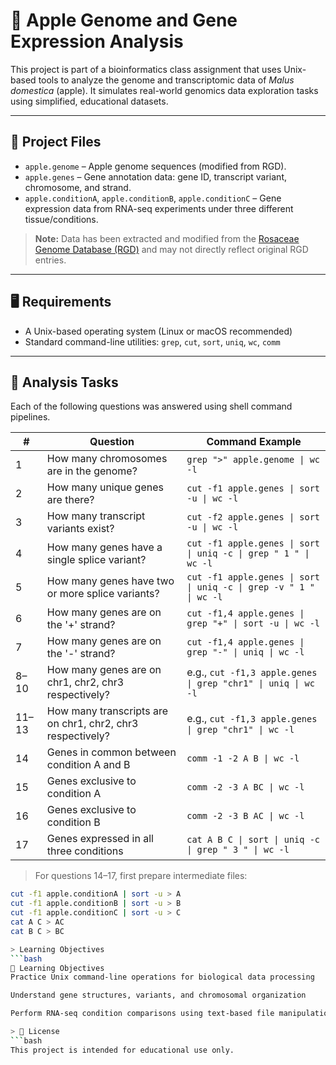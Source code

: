# 🍎 Apple Genome and Gene Expression Analysis

This project is part of a bioinformatics class assignment that uses Unix-based tools to analyze the genome and transcriptomic data of *Malus domestica* (apple). It simulates real-world genomics data exploration tasks using simplified, educational datasets.

---

## 📁 Project Files

- `apple.genome` – Apple genome sequences (modified from RGD).
- `apple.genes` – Gene annotation data: gene ID, transcript variant, chromosome, and strand.
- `apple.conditionA`, `apple.conditionB`, `apple.conditionC` – Gene expression data from RNA-seq experiments under three different tissue/conditions.

> **Note:** Data has been extracted and modified from the [Rosaceae Genome Database (RGD)](https://www.rosaceae.org) and may not directly reflect original RGD entries.

---

## 🖥️ Requirements

- A Unix-based operating system (Linux or macOS recommended)
- Standard command-line utilities: `grep`, `cut`, `sort`, `uniq`, `wc`, `comm`

---

## 🔬 Analysis Tasks

Each of the following questions was answered using shell command pipelines.

| #  | Question                                                                                  | Command Example                                                                 |
|----|-------------------------------------------------------------------------------------------|----------------------------------------------------------------------------------|
| 1  | How many chromosomes are in the genome?                                                   | `grep ">" apple.genome \| wc -l`                                                |
| 2  | How many unique genes are there?                                                          | `cut -f1 apple.genes \| sort -u \| wc -l`                                       |
| 3  | How many transcript variants exist?                                                       | `cut -f2 apple.genes \| sort -u \| wc -l`                                       |
| 4  | How many genes have a single splice variant?                                              | `cut -f1 apple.genes \| sort \| uniq -c \| grep " 1 " \| wc -l`                 |
| 5  | How many genes have two or more splice variants?                                          | `cut -f1 apple.genes \| sort \| uniq -c \| grep -v " 1 " \| wc -l`              |
| 6  | How many genes are on the '+' strand?                                                     | `cut -f1,4 apple.genes \| grep "+" \| sort -u \| wc -l`                         |
| 7  | How many genes are on the '-' strand?                                                     | `cut -f1,4 apple.genes \| grep "-" \| uniq \| wc -l`                            |
| 8–10 | How many genes are on chr1, chr2, chr3 respectively?                                     | e.g., `cut -f1,3 apple.genes \| grep "chr1" \| uniq \| wc -l`                   |
| 11–13 | How many transcripts are on chr1, chr2, chr3 respectively?                               | e.g., `cut -f1,3 apple.genes \| grep "chr1" \| wc -l`                           |
| 14 | Genes in common between condition A and B                                                  | `comm -1 -2 A B \| wc -l`                                                       |
| 15 | Genes exclusive to condition A                                                            | `comm -2 -3 A BC \| wc -l`                                                      |
| 16 | Genes exclusive to condition B                                                            | `comm -2 -3 B AC \| wc -l`                                                      |
| 17 | Genes expressed in all three conditions                                                   | `cat A B C \| sort \| uniq -c \| grep " 3 " \| wc -l`                           |

> For questions 14–17, first prepare intermediate files:
```bash
cut -f1 apple.conditionA | sort -u > A
cut -f1 apple.conditionB | sort -u > B
cut -f1 apple.conditionC | sort -u > C
cat A C > AC
cat B C > BC

> Learning Objectives
```bash
🧠 Learning Objectives
Practice Unix command-line operations for biological data processing

Understand gene structures, variants, and chromosomal organization

Perform RNA-seq condition comparisons using text-based file manipulations

> 📜 License
```bash
This project is intended for educational use only.
